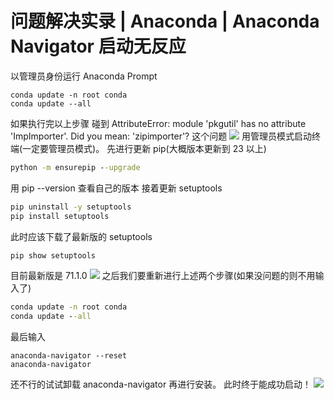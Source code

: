 # 问题解决实录 | Anaconda | Anaconda Navigator 启动无反应
以管理员身份运行 Anaconda Prompt
```shell
conda update -n root conda
conda update --all
```
如果执行完以上步骤
碰到 AttributeError: module 'pkgutil' has no attribute 'ImpImporter'. Did you mean: 'zipimporter'? 这个问题
![](https://typora-birdy.oss-cn-guangzhou.aliyuncs.com/20240722025940.png)
用管理员模式启动终端(一定要管理员模式)。
先进行更新 pip(大概版本更新到 23 以上)
```cmd
python -m ensurepip --upgrade
```
用 pip --version 查看自己的版本
接着更新 setuptools
```cmd
pip uninstall -y setuptools
pip install setuptools
```
此时应该下载了最新版的 setuptools
```cmd
pip show setuptools
```
目前最新版是 71.1.0
![](https://typora-birdy.oss-cn-guangzhou.aliyuncs.com/20240722030456.png)
之后我们要重新进行上述两个步骤(如果没问题的则不用输入了)
```cmd
conda update -n root conda
conda update --all
```
最后输入
```shell
anaconda-navigator --reset
anaconda-navigator
```
还不行的试试卸载 anaconda-navigator 再进行安装。
此时终于能成功启动！
![](https://typora-birdy.oss-cn-guangzhou.aliyuncs.com/20240722030103.png)

